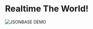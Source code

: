 # Realtime The World!

![JSONBASE DEMO](https://raw.githubusercontent.com/yuanoook/realtime/master/static/img/demo.gif)
